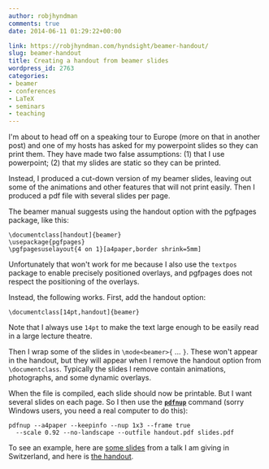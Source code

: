 ```yaml
---
author: robjhyndman
comments: true
date: 2014-06-11 01:29:22+00:00

link: https://robjhyndman.com/hyndsight/beamer-handout/
slug: beamer-handout
title: Creating a handout from beamer slides
wordpress_id: 2763
categories:
- beamer
- conferences
- LaTeX
- seminars
- teaching
---
```


I'm about to head off on a speaking tour to Europe (more on that in another post) and one of my hosts has asked for my powerpoint slides so they can print them. They have made two false assumptions: (1) that I use powerpoint; (2) that my slides are static so they can be printed.

Instead, I produced a cut-down version of my beamer slides, leaving out some of the animations and other features that will not print easily. Then I produced a pdf file with several slides per page. <!-- more -->

The beamer manual suggests using the handout option with the pgfpages package, like this:


    
    \documentclass[handout]{beamer}
    \usepackage{pgfpages}
    \pgfpagesuselayout{4 on 1}[a4paper,border shrink=5mm]
    



Unfortunately that won't work for me because I also use the `textpos` package to enable precisely positioned overlays, and pgfpages does not respect the positioning of the overlays.

Instead, the following works. First, add the handout option:


    
    \documentclass[14pt,handout]{beamer}
    



Note that I always use `14pt` to make the text large enough to be easily read in a large lecture theatre.

Then I wrap some of the slides in `\mode<beamer>{` ... `}`. These won't appear in the handout, but they will appear when I remove the handout option from `\documentclass`. Typically the slides I remove contain animations, photographs, and some dynamic overlays.

When the file is compiled, each slide should now be printable. But I want several slides on each page. So I then use the **[`pdfnup`](http://www2.warwick.ac.uk/fac/sci/statistics/staff/academic-research/firth/software/pdfjam/)** command (sorry Windows users, you need a real computer to do this):


    
    
    pdfnup --a4paper --keepinfo --nup 1x3 --frame true 
      --scale 0.92 --no-landscape --outfile handout.pdf slides.pdf
    



To see an example, here are [some slides](https://robjhyndman.com/talks/ElectricityForecasting_Switzerland1.pdf) from a talk I am giving in Switzerland, and here is [the handout](https://robjhyndman.com/talks/handout1a.pdf).
